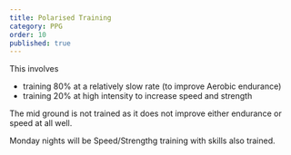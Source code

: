 ```yaml
---
title: Polarised Training
category: PPG
order: 10
published: true
---
```

This involves 
- training 80% at a relatively slow rate  (to improve Aerobic endurance) 
- training 20% at high intensity to increase speed and strength

The mid ground  is not  trained as it does not improve either endurance or speed at all well. 

Monday nights will be Speed/Strengthg training with skills also trained.
